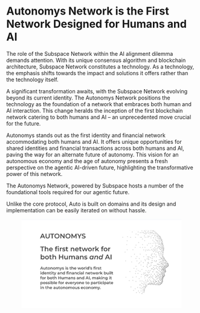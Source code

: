 # Autonomys Network is the First Network Designed for Humans and AI

The role of the Subspace Network within the AI alignment dilemma demands attention. With its unique consensus algorithm and blockchain architecture, Subspace Network constitutes a technology. As a technology, the emphasis shifts towards the impact and solutions it offers rather than the technology itself.

A significant transformation awaits, with the Subspace Network evolving beyond its current identity. The Autonomys Network positions the technology as the foundation of a network that embraces both human and AI interaction. This change heralds the inception of the first blockchain network catering to both humans and AI – an unprecedented move crucial for the future.

Autonomys stands out as the first identity and financial network accommodating both humans and AI. It offers unique opportunities for shared identities and financial transactions across both humans and AI, paving the way for an alternate future of autonomy. This vision for an autonomous economy and the age of autonomy presents a fresh perspective on the agentic AI-driven future, highlighting the transformative power of this network.

The Autonomys Network, powered by Subspace hosts a number of the foundational tools required for our agentic future.

Unlike the core protocol, Auto is built on domains and its design and implementation can be easily iterated on without hassle.&#x20;



<figure><img src="../../.gitbook/assets/autonomys.jpg" alt=""><figcaption></figcaption></figure>
